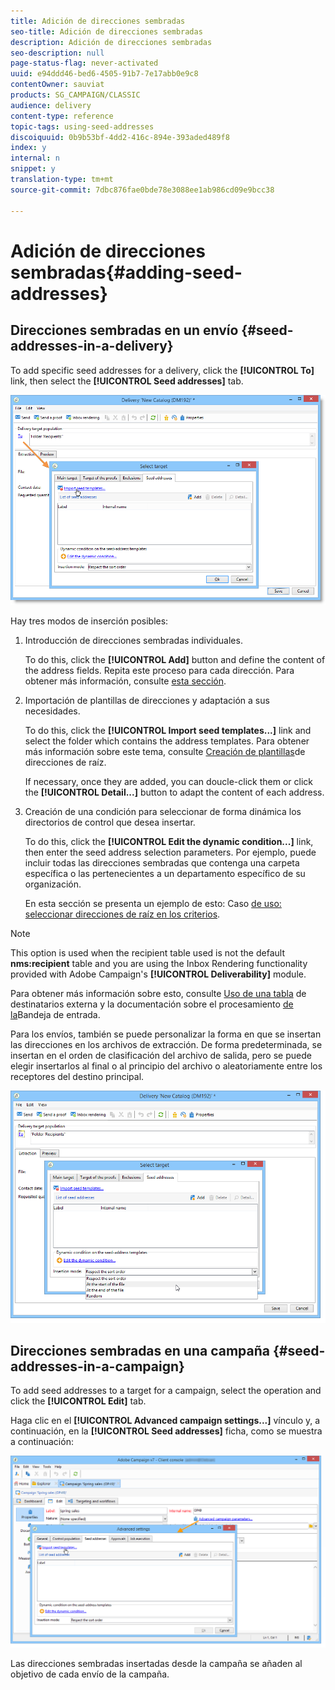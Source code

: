 ```yaml
---
title: Adición de direcciones sembradas
seo-title: Adición de direcciones sembradas
description: Adición de direcciones sembradas
seo-description: null
page-status-flag: never-activated
uuid: e94ddd46-bed6-4505-91b7-7e17abb0e9c8
contentOwner: sauviat
products: SG_CAMPAIGN/CLASSIC
audience: delivery
content-type: reference
topic-tags: using-seed-addresses
discoiquuid: 0b9b53bf-4dd2-416c-894e-393aded489f8
index: y
internal: n
snippet: y
translation-type: tm+mt
source-git-commit: 7dbc876fae0bde78e3088ee1ab986cd09e9bcc38

---
```



# Adición de direcciones sembradas{#adding-seed-addresses}

## Direcciones sembradas en un envío {#seed-addresses-in-a-delivery}

To add specific seed addresses for a delivery, click the **[!UICONTROL To]** link, then select the **[!UICONTROL Seed addresses]** tab.

![](assets/s_ncs_user_edit_del_addresses_tab.png)

Hay tres modos de inserción posibles:

1. Introducción de direcciones sembradas individuales.

   To do this, click the **[!UICONTROL Add]** button and define the content of the address fields. Repita este proceso para cada dirección. Para obtener más información, consulte [esta sección](../../message-center/using/managing-seed-addresses-in-transactional-messages.md#creating-a-seed-address).

1. Importación de plantillas de direcciones y adaptación a sus necesidades.

   To do this, click the **[!UICONTROL Import seed templates...]** link and select the folder which contains the address templates. Para obtener más información sobre este tema, consulte [Creación de plantillas](../../delivery/using/creating-seed-addresses.md#creating-seed-address-templates)de direcciones de raíz.

   If necessary, once they are added, you can doucle-click them or click the **[!UICONTROL Detail...]** button to adapt the content of each address.

1. Creación de una condición para seleccionar de forma dinámica los directorios de control que desea insertar.

   To do this, click the **[!UICONTROL Edit the dynamic condition...]** link, then enter the seed address selection parameters. Por ejemplo, puede incluir todas las direcciones sembradas que contenga una carpeta específica o las pertenecientes a un departamento específico de su organización.

   En esta sección se presenta un ejemplo de esto: Caso [de uso: seleccionar direcciones de raíz en los criterios](../../delivery/using/use-case--selecting-seed-addresses-on-criteria.md).

>[!NOTE]
>
>This option is used when the recipient table used is not the default **nms:recipient** table and you are using the Inbox Rendering functionality provided with Adobe Campaign&#39;s **[!UICONTROL Deliverability]** module.
>
>Para obtener más información sobre esto, consulte [Uso de una tabla](../../delivery/using/using-an-external-recipient-table.md) de destinatarios externa y la documentación sobre el procesamiento [de la](../../delivery/using/inbox-rendering.md)Bandeja de entrada.

Para los envíos, también se puede personalizar la forma en que se insertan las direcciones en los archivos de extracción. De forma predeterminada, se insertan en el orden de clasificación del archivo de salida, pero se puede elegir insertarlos al final o al principio del archivo o aleatoriamente entre los receptores del destino principal.

![](assets/s_ncs_user_edit_del_addresses_sort.png)

## Direcciones sembradas en una campaña {#seed-addresses-in-a-campaign}

To add seed addresses to a target for a campaign, select the operation and click the **[!UICONTROL Edit]** tab.

Haga clic en el **[!UICONTROL Advanced campaign settings...]** vínculo y, a continuación, en la **[!UICONTROL Seed addresses]** ficha, como se muestra a continuación:

![](assets/s_ncs_user_edit_op_addresses_tab.png)

Las direcciones sembradas insertadas desde la campaña se añaden al objetivo de cada envío de la campaña.
